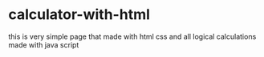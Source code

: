 # calculator-with-html
this is very simple page that made with html css and all logical calculations made with java script
